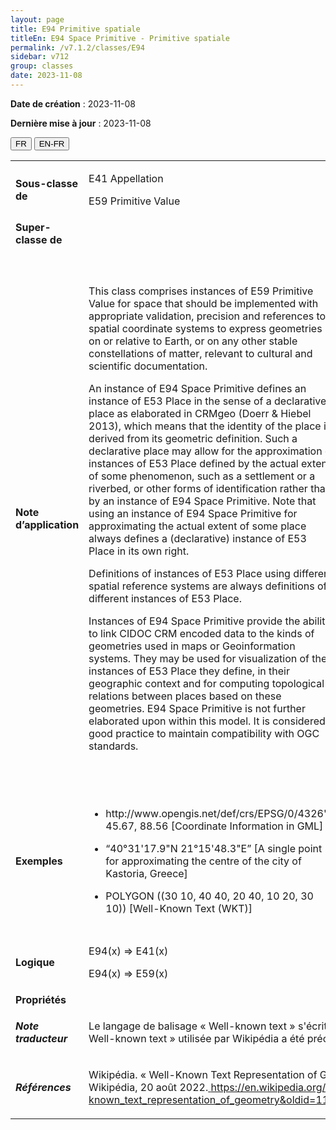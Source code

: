 ```yaml
---
layout: page
title: E94 Primitive spatiale
titleEn: E94 Space Primitive - Primitive spatiale
permalink: /v7.1.2/classes/E94
sidebar: v712
group: classes
date: 2023-11-08
---
```


**Date de création** : 2023-11-08

**Dernière mise à jour** : 2023-11-08

<div class="lang-buttons">
 <button id="fr" class="activate">FR</button>
 <button id="en-fr">EN-FR</button>
</div>

<table>
<tbody>
<tr>
<td><strong>Sous-classe de</strong></td>
<td class="en">
<p>E41 Appellation</p>
<p>E59 Primitive Value</p>
</td>
<td>
<p><code class="language-plaintext highlighter-rouge">E41_AppellationE59_Valeur_primitive</code></p>
</td>
</tr>
<tr>
<td><strong>Super-classe de</strong></td>
<td class="en">
</td>
<td>
</td>
</tr>
<tr>
<td><strong>Note d’application</strong></td>
<td class="en">
<p>This class comprises instances of E59 Primitive Value for space that should be implemented with appropriate validation, precision and references to spatial coordinate systems to express geometries on or relative to Earth, or on any other stable constellations of matter, relevant to cultural and scientific documentation.</p>
<p>An instance of E94 Space Primitive defines an instance of E53 Place in the sense of a declarative place as elaborated in CRMgeo (Doerr & Hiebel 2013), which means that the identity of the place is derived from its geometric definition. Such a declarative place may allow for the approximation of instances of E53 Place defined by the actual extent of some phenomenon, such as a settlement or a riverbed, or other forms of identification rather than by an instance of E94 Space Primitive. Note that using an instance of E94 Space Primitive for approximating the actual extent of some place always defines a (declarative) instance of E53 Place in its own right.</p>
<p>Definitions of instances of E53 Place using different spatial reference systems are always definitions of different instances of E53 Place.</p>
<p>Instances of E94 Space Primitive provide the ability to link CIDOC CRM encoded data to the kinds of geometries used in maps or Geoinformation systems. They may be used for visualization of the instances of E53 Place they define, in their geographic context and for computing topological relations between places based on these geometries. E94 Space Primitive is not further elaborated upon within this model. It is considered good practice to maintain compatibility with OGC standards. </p>
</td>
<td>
<p>Cette classe comprend des instances de <code class="language-plaintext highlighter-rouge">E59_Valeur_primitive</code> pour un espace qui doivent être implémentées avec les validations, précisions et références appropriées aux systèmes de coordonnées spatiales afin d'exprimer des géométries sur ou relatives à la Terre, ou tout autre regroupement stable de matière pertinentes pour la documentation culturelle et scientifique.</p>
<p>Une instance de <code class="language-plaintext highlighter-rouge">E94_Primitive_spatiale</code> définit une instance de <code class="language-plaintext highlighter-rouge">E53_Lieu</code> au sens d'un lieu déclaratif tel qu'élaboré dans CRMgeo (Doerr et Hiebel, 2013), ce qui signifie que l'identité du lieu est dérivée de sa définition géométrique. Un tel lieu déclaratif peut permettre l'approximation d'instances de <code class="language-plaintext highlighter-rouge">E53_Lieu</code> définies par l'étendue réelle d'un phénomène, comme l'occupation d'un lieu ou un lit de rivière, ou d'autres formes d'identification plutôt que par une instance de <code class="language-plaintext highlighter-rouge">E94_Primitive_spatiale</code>. Il est à souligner que l'utilisation d'une instance de <code class="language-plaintext highlighter-rouge">E94_Primitive_spatiale</code> pour estimer l'étendue réelle d'un lieu définit toujours une instance (déclarative) à part entière de <code class="language-plaintext highlighter-rouge">E53_Lieu</code>.</p>
<p>Les définitions d'instances de <code class="language-plaintext highlighter-rouge">E53_Lieu</code> utilisant différents systèmes de référence spatiale sont toujours des définitions d'instances différentes de <code class="language-plaintext highlighter-rouge">E53_Lieu</code>.</p>
<p>Les instances de <code class="language-plaintext highlighter-rouge">E94_Primitive_spatiale</code> offrent la possibilité de lier les données codées du CIDOC CRM aux types de géométries utilisées dans les cartes ou les systèmes de géoinformation. Elles peuvent être utilisées pour visualiser les instances de <code class="language-plaintext highlighter-rouge">E53_Lieu</code> qu'elles définissent, dans leur contexte géographique et pour calculer les relations topologiques entre les lieux à partir de ces géométries. La classe <code class="language-plaintext highlighter-rouge">E94_Primitive_spatiale</code> n'est pas développée davantage dans ce modèle. Il est considéré comme une bonne pratique de maintenir la compatibilité avec les standards du Open Geospatial Consortium (OGC).  </p>
</td>
</tr>
<tr>
<td><strong>Exemples</strong></td>
<td class="en">
<ul>
<li><p><gml:Point gml:id="p21" srsName="<a href="http://www.opengis.net/def/crs/EPSG/0/4326"><span class="underline">http://www.opengis.net/def/crs/EPSG/0/4326</span></a>"> <gml:coordinates>45.67, 88.56</gml:coordinates> </gml:Point> [Coordinate Information in GML]</p>
</li>
<li><p>“40°31'17.9"N 21°15'48.3"E” [A single point for approximating the centre of the city of Kastoria, Greece]</p>
</li>
<li><p>POLYGON ((30 10, 40 40, 20 40, 10 20, 30 10)) [Well-Known Text (WKT)]</p>
</li>
</ul>
</td>
<td>
<ul>
<li><p><gml:Point gml:id="p21" srsName="<a href="http://www.opengis.net/def/crs/EPSG/0/4326"><span class="underline">http://www.opengis.net/def/crs/EPSG/0/4326</span></a>"> <gml:coordinates>45.67, 88.56</gml:coordinates> </gml:Point> [Information sur les coordonnées en Geography Markup Language (GML)]</p>
</li>
<li><p>« 40°31'17.9"N 21°15'48.3"E » [Un point unique pour l'approximation du centre de la ville de Kastoria en Grèce]</p>
</li>
<li><p>POLYGON ((30 10, 40 40, 20 40, 10 20, 30 10)) [Well-known text (WKT)]</p>
</li>
</ul>
</td>
</tr>
<tr>
<td><strong>Logique</strong></td>
<td class="en">
<p>E94(x) ⇒ E41(x)</p>
<p>E94(x) ⇒ E59(x) </p>
</td>
<td>
<p>E94(x) ⇒ E41(x)</p>
<p>E94(x) ⇒ E59(x) </p>
</td>
</tr>
<tr>
<td><strong>Propriétés</strong></td>
<td class="en">
</td>
<td>
</td>
</tr>
<tr>
<td><strong><em>Note traducteur</em></strong></td>
<td colspan="2">
<p>Le langage de balisage « Well-known text » s'écrit de différentes façons. Dans cette traduction, la forme « Well-known text » utilisée par Wikipédia a été préconisée.</p>
</td>
</tr>
<tr>
<td><strong><em>Références</em></strong></td>
<td colspan="2">
<p>Wikipédia. « Well-Known Text Representation of Geometry ». Dans <em>Wikipédia</em>. San Francisco, US-CA: Wikipédia, 20 août 2022.<a href="https://en.wikipedia.org/w/index.php?title=Well-known_text_representation_of_geometry&oldid=1105540049"><span class="underline"> </span></a><a href="https://en.wikipedia.org/w/index.php?title=Well-known_text_representation_of_geometry&oldid=1105540049"><span class="underline">https://en.wikipedia.org/w/index.php?title=Well-known_text_representation_of_geometry&oldid=1105540049</span></a>.</p>
</td>
</tr>
</tbody>
</table>
